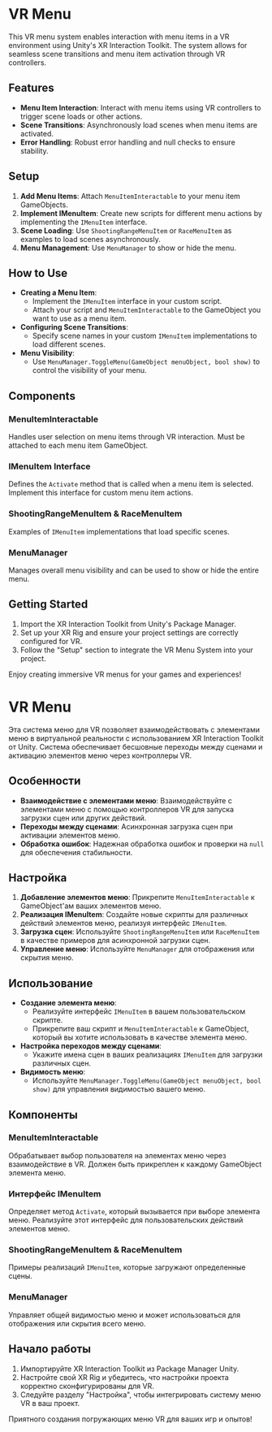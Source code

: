 # VR Menu

This VR menu system enables interaction with menu items in a VR environment using Unity's XR Interaction Toolkit. The system allows for seamless scene transitions and menu item activation through VR controllers.

## Features

- **Menu Item Interaction**: Interact with menu items using VR controllers to trigger scene loads or other actions.
- **Scene Transitions**: Asynchronously load scenes when menu items are activated.
- **Error Handling**: Robust error handling and null checks to ensure stability.

## Setup

1. **Add Menu Items**: Attach `MenuItemInteractable` to your menu item GameObjects.
2. **Implement IMenuItem**: Create new scripts for different menu actions by implementing the `IMenuItem` interface.
3. **Scene Loading**: Use `ShootingRangeMenuItem` or `RaceMenuItem` as examples to load scenes asynchronously.
4. **Menu Management**: Use `MenuManager` to show or hide the menu.

## How to Use

- **Creating a Menu Item**:
  - Implement the `IMenuItem` interface in your custom script.
  - Attach your script and `MenuItemInteractable` to the GameObject you want to use as a menu item.
- **Configuring Scene Transitions**:
  - Specify scene names in your custom `IMenuItem` implementations to load different scenes.
- **Menu Visibility**:
  - Use `MenuManager.ToggleMenu(GameObject menuObject, bool show)` to control the visibility of your menu.

## Components

### MenuItemInteractable

Handles user selection on menu items through VR interaction. Must be attached to each menu item GameObject.

### IMenuItem Interface

Defines the `Activate` method that is called when a menu item is selected. Implement this interface for custom menu item actions.

### ShootingRangeMenuItem & RaceMenuItem

Examples of `IMenuItem` implementations that load specific scenes.

### MenuManager

Manages overall menu visibility and can be used to show or hide the entire menu.

## Getting Started

1. Import the XR Interaction Toolkit from Unity's Package Manager.
2. Set up your XR Rig and ensure your project settings are correctly configured for VR.
3. Follow the "Setup" section to integrate the VR Menu System into your project.

Enjoy creating immersive VR menus for your games and experiences!

# VR Menu

Эта система меню для VR позволяет взаимодействовать с элементами меню в виртуальной реальности с использованием XR Interaction Toolkit от Unity. Система обеспечивает бесшовные переходы между сценами и активацию элементов меню через контроллеры VR.

## Особенности

- **Взаимодействие с элементами меню**: Взаимодействуйте с элементами меню с помощью контроллеров VR для запуска загрузки сцен или других действий.
- **Переходы между сценами**: Асинхронная загрузка сцен при активации элементов меню.
- **Обработка ошибок**: Надежная обработка ошибок и проверки на `null` для обеспечения стабильности.

## Настройка

1. **Добавление элементов меню**: Прикрепите `MenuItemInteractable` к GameObject'ам ваших элементов меню.
2. **Реализация IMenuItem**: Создайте новые скрипты для различных действий элементов меню, реализуя интерфейс `IMenuItem`.
3. **Загрузка сцен**: Используйте `ShootingRangeMenuItem` или `RaceMenuItem` в качестве примеров для асинхронной загрузки сцен.
4. **Управление меню**: Используйте `MenuManager` для отображения или скрытия меню.

## Использование

- **Создание элемента меню**:
  - Реализуйте интерфейс `IMenuItem` в вашем пользовательском скрипте.
  - Прикрепите ваш скрипт и `MenuItemInteractable` к GameObject, который вы хотите использовать в качестве элемента меню.
- **Настройка переходов между сценами**:
  - Укажите имена сцен в ваших реализациях `IMenuItem` для загрузки различных сцен.
- **Видимость меню**:
  - Используйте `MenuManager.ToggleMenu(GameObject menuObject, bool show)` для управления видимостью вашего меню.

## Компоненты

### MenuItemInteractable

Обрабатывает выбор пользователя на элементах меню через взаимодействие в VR. Должен быть прикреплен к каждому GameObject элемента меню.

### Интерфейс IMenuItem

Определяет метод `Activate`, который вызывается при выборе элемента меню. Реализуйте этот интерфейс для пользовательских действий элементов меню.

### ShootingRangeMenuItem & RaceMenuItem

Примеры реализаций `IMenuItem`, которые загружают определенные сцены.

### MenuManager

Управляет общей видимостью меню и может использоваться для отображения или скрытия всего меню.

## Начало работы

1. Импортируйте XR Interaction Toolkit из Package Manager Unity.
2. Настройте свой XR Rig и убедитесь, что настройки проекта корректно сконфигурированы для VR.
3. Следуйте разделу "Настройка", чтобы интегрировать систему меню VR в ваш проект.

Приятного создания погружающих меню VR для ваших игр и опытов!